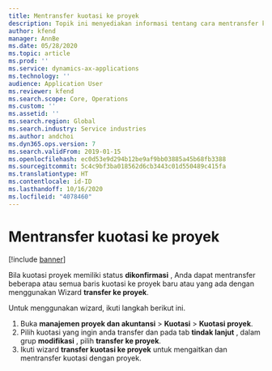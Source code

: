 ```yaml
---
title: Mentransfer kuotasi ke proyek
description: Topik ini menyediakan informasi tentang cara mentransfer kuotasi ke proyek baru atau lama.
author: kfend
manager: AnnBe
ms.date: 05/28/2020
ms.topic: article
ms.prod: ''
ms.service: dynamics-ax-applications
ms.technology: ''
audience: Application User
ms.reviewer: kfend
ms.search.scope: Core, Operations
ms.custom: ''
ms.assetid: ''
ms.search.region: Global
ms.search.industry: Service industries
ms.author: andchoi
ms.dyn365.ops.version: 7
ms.search.validFrom: 2019-01-15
ms.openlocfilehash: ec0d53e9d294b12be9af9bb03885a45b68fb3388
ms.sourcegitcommit: 5c4c9bf3ba018562d6cb3443c01d550489c415fa
ms.translationtype: HT
ms.contentlocale: id-ID
ms.lasthandoff: 10/16/2020
ms.locfileid: "4078460"
---
```

# <a name="transfer-a-quotation-to-a-project"></a>Mentransfer kuotasi ke proyek

[!include [banner](../includes/banner.md)]

Bila kuotasi proyek memiliki status **dikonfirmasi** , Anda dapat mentransfer beberapa atau semua baris kuotasi ke proyek baru atau yang ada dengan menggunakan Wizard **transfer ke proyek**. 

Untuk menggunakan wizard, ikuti langkah berikut ini.

1. Buka **manajemen proyek dan akuntansi** > **Kuotasi** > **Kuotasi proyek**.
2. Pilih kuotasi yang ingin anda transfer dan pada tab **tindak lanjut** , dalam grup **modifikasi** , pilih **transfer ke proyek**.
3. Ikuti wizard **transfer kuotasi ke proyek** untuk mengaitkan dan mentransfer kuotasi dengan proyek.

